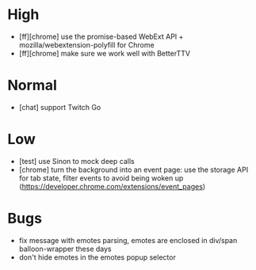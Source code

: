 # High
  - [ff][chrome] use the promise-based WebExt API + mozilla/webextension-polyfill for Chrome
  - [ff][chrome] make sure we work well with BetterTTV

# Normal
  - [chat] support Twitch Go

# Low
  - [test] use Sinon to mock deep calls
  - [chrome] turn the background into an event page: use the storage API for tab state, filter events to avoid being woken up (https://developer.chrome.com/extensions/event_pages)

# Bugs
 - fix message with emotes parsing, emotes are enclosed in div/span balloon-wrapper these days
 - don't hide emotes in the emotes popup selector

